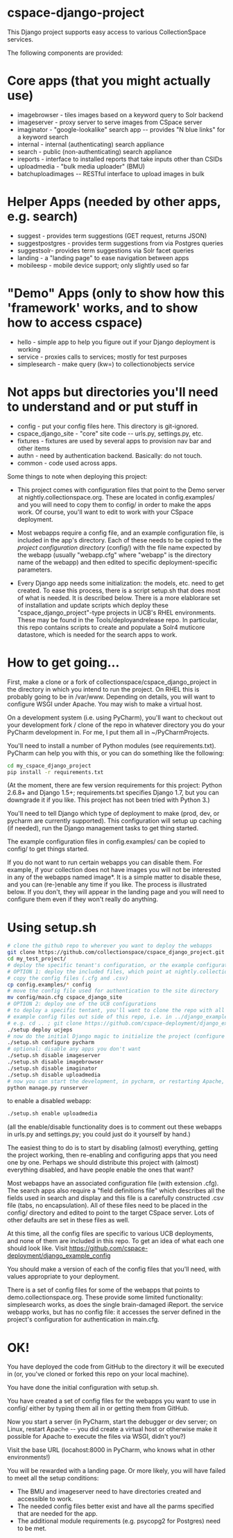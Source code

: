 cspace-django-project
=====================

This Django project supports easy access to various CollectionSpace services.

The following components are provided:

Core apps (that you might actually use)
=======================================

* imagebrowser - tiles images based on a keyword query to Solr backend
* imageserver - proxy server to serve images from CSpace server
* imaginator - "google-lookalike" search app -- provides "N blue links" for a keyword search
* internal - internal (authenticating) search appliance
* search - public (non-authenticating) search appliance
* ireports - interface to installed reports that take inputs other than CSIDs
* uploadmedia - "bulk media uploader" (BMU)
* batchuploadimages -- RESTful interface to upload images in bulk

Helper Apps (needed by other apps, e.g. search)
===============================================

* suggest - provides term suggestions (GET request, returns JSON)
* suggestpostgres - provides term suggestions from via Postgres queries
* suggestsolr- provides term suggestions via Solr facet queries
* landing - a "landing page" to ease navigation between apps
* mobileesp - mobile device support; only slightly used so far


"Demo" Apps (only to show how this 'framework' works, and to show how to access cspace)
=======================================================================================
* hello - simple app to help you figure out if your Django deployment is working
* service - proxies calls to services; mostly for test purposes
* simplesearch - make query (kw=) to collectionobjects service

Not apps but directories you'll need to understand and or put stuff in
======================================================================

* config - put your config files here. This directory is git-ignored.
* cspace_django_site - "core" site code -- urls.py, settings.py, etc.
* fixtures - fixtures are used by several apps to provision nav bar and other items
* authn - need by authentication backend. Basically: do not touch.
* common - code used across apps.


Some things to note when deploying this project:

* This project comes with configuration files that point to the Demo server at nightly.collectionspace.org. These are
located in config.examples/ and you will need to copy them to config/ in order to make the apps work. Of course,
you'll want to edit to work with your CSpace deployment.

* Most webapps require a config file, and an example configuration file, is included in the app's directory.
Each of these needs to be copied to the *project configuration directory* (config/)
with the file name expected by the webapp (usually "webapp.cfg" where "webapp" is the
directory name of the webapp) and then edited to specific deployment-specific parameters.

* Every Django app needs some initialization: the models, etc. need to get created. To ease this process, there is a 
script setup.sh that does most of what is needed. It is described below. There is a more elablorare set of installation
and update scripts which deploy these "cspace_django_project"-type projects in UCB's RHEL
environments. These may be found in the Tools/deployandrelease repo. In particular, this repo contains scripts to
create and populate a Solr4 muticore datastore, which is needed for the search apps to work.

How to get going...
===================

First, make a clone or a fork of collectionspace/cspace_django_project in the directory in which you intend to run
the project. On RHEL this is probably going to be in /var/www. Depending on details, you will want to configure WSGI
under Apache. You may wish to make a virtual host.

On a development system (i.e. using PyCharm), you'll want to checkout out your development fork / clone of the repo in
whatever directory you do your PyCharm development in. For me, I put them all in ~/PyCharmProjects.

You'll need to install a number of Python modules (see requirements.txt).  PyCharm can help you with this, or you can
do something like the following:

```bash
cd my_cspace_django_project
pip install -r requirements.txt
```

(At the moment, there are few version requirements for this project: Python 2.6.8+ and Django 1.5+; requirements.txt
specifies Django 1.7, but you can downgrade it if you like. This project has not been tried with Python 3.)

You'll need to tell Django which type of deployment to make (prod, dev, or pycharm are currently supported).
This configuration will setup up caching (if needed), run the Django management tasks to get thing started.

The example configuration files in config.examples/ can be copied to config/ to get things started.

If you do not want to run certain webapps you can disable them. For example, if your collection does not have images
you will not be interested in any of the webapps named image*. It is a simple matter to disable these, and you can
(re-)enable any time if you like. The process is illustrated below. If you don't, they will appear in the landing page
and you will need to configure them even if they won't really do anything.


Using setup.sh
==============

```bash
# clone the github repo to wherever you want to deploy the webapps
git clone https://github.com/collectionspace/cspace_django_project.git my_test_project
cd my_test_project/
# deploy the specific tenant's configuration, or the example configuration
# OPTION 1: deploy the included files, which point at nightly.collectionspace.org:
# copy the config files (.cfg and .csv)
cp config.examples/* config
# move the config file used for authentication to the site directory
mv config/main.cfg cspace_django_site
# OPTION 2: deploy one of the UCB configurations
# to deploy a specific tentant, you'll want to clone the repo with all the
# example config files out side of this repo, i.e. in ../django_example_config
# e.g. cd .. ; git clone https://github.com/cspace-deployment/django_exmmple_project.git ; cd my_test_project
./setup deploy ucjeps
# now do the initial Django magic to initialize the project (configure options are: prod, dev, pycharm)
./setup.sh configure pycharm
# optional: disable any apps you don't want
./setup.sh disable imageserver
./setup.sh disable imagebrowser
./setup.sh disable imaginator
./setup.sh disable uploadmedia
# now you can start the development, in pycharm, or restarting Apache, or here on the command line
python manage.py runserver
```
to enable a disabled webapp:

```bash
./setup.sh enable uploadmedia
```

(all the enable/disable functionality does is to comment out these webapps in urls.py and settings.py; you could just
do it yourself by hand.)

The easiest thing to do is to start by disabling (almost) everything, getting the project working, then re-enabling and 
configuring apps that you need one by one.  Perhaps we should distribute this project with (almost) everything
disabled, and have people enable the ones that want?

Most webapps have an associated configuration file (with extension .cfg). The search apps also require a "field
definitions file" which describes all the fields used in search and display and this file is a carefully constructed
.csv file (tabs, no encapsulation).  All of these files need to be placed in the config/ directory and edited to point
to the target CSpace server. Lots of other defaults are set in these files as well.

At this time, all the config files are specific to various UCB deployments, and none of them are included in this repo.
To get an idea of what each one should look like. Visit https://github.com/cspace-deployment/django_example_config

You should make a version of each of the config files that you'll need, with values appropriate to your deployment.

There is a set of config files for some of the webapps that points to demo.collectionspace.org. These provide some
limited functionality: simplesearch works, as does the single brain-damaged iReport. the service webapp works, but has
no config file: it accesses the server defined in the project's configuration for authentication in main.cfg.

OK!
===

You have deployed the code from GitHub to the directory it will be executed in (or, you've cloned or forked this repo
on your local machine).

You have done the initial configuration with setup.sh.

You have created a set of config files for the webapps you want to use in config/ either by typing them all in or
getting them from GitHub.

Now you start a server (in PyCharm, start the debugger or dev server; on Linux, restart Apache -- you did create
a virtual host or otherwise make it possible for Apache to execute the files via WSGI, didn't you?)

Visit the base URL (locahost:8000 in PyCharm, who knows what in other environments!)

You will be rewarded with a landing page. Or more likely, you will have failed to meet all the setup conditions:

* The BMU and imageserver need to have directories created and accessible to work.
* The needed config files better exist and have all the parms specified that are needed for the app.
* The additional module requirements (e.g. psycopg2 for Postgres) need to be met.

